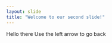 ```yaml
---
layout: slide
title: "Welcome to our second slide!"
---
```

Hello there
Use the left arrow to go back
